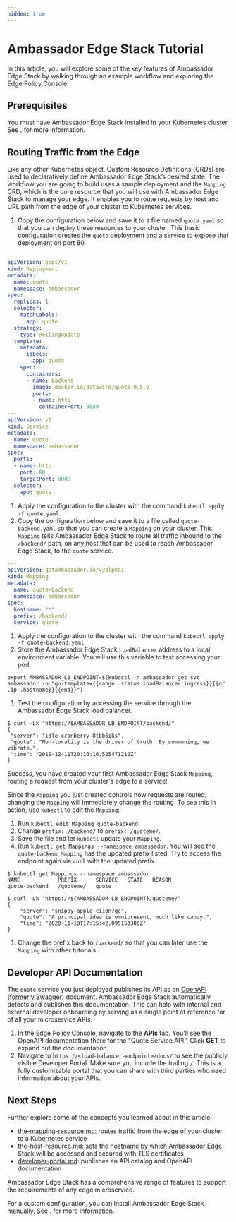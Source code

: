 ```yaml
---
hidden: true
---
```


# Ambassador Edge Stack Tutorial

In this article, you will explore some of the key features of Ambassador Edge Stack by walking through an example workflow and exploring the Edge Policy Console.

## Prerequisites

You must have Ambassador Edge Stack installed in your Kubernetes cluster. See [.](./ "mention") for more information.

## Routing Traffic from the Edge

Like any other Kubernetes object, Custom Resource Definitions (CRDs) are used to declaratively define Ambassador Edge Stack’s desired state. The workflow you are going to build uses a sample deployment and the `Mapping` CRD, which is the core resource that you will use with Ambassador Edge Stack to manage your edge. It enables you to route requests by host and URL path from the edge of your cluster to Kubernetes services.

1. Copy the configuration below and save it to a file named `quote.yaml` so that you can deploy these resources to your cluster. This basic configuration creates the `quote` deployment and a service to expose that deployment on port 80.

```yaml
---
apiVersion: apps/v1
kind: Deployment
metadata:
  name: quote
  namespace: ambassador
spec:
  replicas: 1
  selector:
    matchLabels:
      app: quote
  strategy:
    type: RollingUpdate
  template:
    metadata:
      labels:
        app: quote
    spec:
      containers:
      - name: backend
        image: docker.io/datawire/quote:0.5.0
        ports:
        - name: http
          containerPort: 8080
---
apiVersion: v1
kind: Service
metadata:
  name: quote
  namespace: ambassador
spec:
  ports:
  - name: http
    port: 80
    targetPort: 8080
  selector:
    app: quote
```

1. Apply the configuration to the cluster with the command `kubectl apply -f quote.yaml`.
2. Copy the configuration below and save it to a file called `quote-backend.yaml` so that you can create a `Mapping` on your cluster. This `Mapping` tells Ambassador Edge Stack to route all traffic inbound to the `/backend/` path, on any host that can be used to reach Ambassador Edge Stack, to the `quote` service.

```yaml
---
apiVersion: getambassador.io/v3alpha1
kind: Mapping
metadata:
  name: quote-backend
  namespace: ambassador
spec:
  hostname: "*"
  prefix: /backend/
  service: quote
```

1. Apply the configuration to the cluster with the command `kubectl apply -f quote-backend.yaml`
2. Store the Ambassador Edge Stack `LoadBalancer` address to a local environment variable. You will use this variable to test accessing your pod.

```
export AMBASSADOR_LB_ENDPOINT=$(kubectl -n ambassador get svc ambassador -o "go-template={{range .status.loadBalancer.ingress}}{{or .ip .hostname}}{{end}}")
```

1. Test the configuration by accessing the service through the Ambassador Edge Stack load balancer.

```
$ curl -Lk "https://$AMBASSADOR_LB_ENDPOINT/backend/"
{
 "server": "idle-cranberry-8tbb6iks",
 "quote": "Non-locality is the driver of truth. By summoning, we vibrate.",
 "time": "2019-12-11T20:10:16.525471212Z"
}
```

Success, you have created your first Ambassador Edge Stack `Mapping`, routing a request from your cluster's edge to a service!

Since the `Mapping` you just created controls how requests are routed, changing the `Mapping` will immediately change the routing. To see this in action, use `kubectl` to edit the `Mapping`:

1. Run `kubectl edit Mapping quote-backend`.
2. Change `prefix: /backend/` to `prefix: /quoteme/`.
3. Save the file and let `kubectl` update your `Mapping`.
4. Run `kubectl get Mappings --namespace ambassador`. You will see the `quote-backend` `Mapping` has the updated prefix listed. Try to access the endpoint again via `curl` with the updated prefix.

```
$ kubectl get Mappings --namespace ambassador
NAME            PREFIX      SERVICE   STATE   REASON
quote-backend   /quoteme/   quote

$ curl -Lk "https://${AMBASSADOR_LB_ENDPOINT}/quoteme/"
{
    "server": "snippy-apple-ci10n7qe",
    "quote": "A principal idea is omnipresent, much like candy.",
    "time": "2020-11-18T17:15:42.095153306Z"
}
```

1. Change the prefix back to `/backend/` so that you can later use the `Mapping` with other tutorials.

## Developer API Documentation

The `quote` service you just deployed publishes its API as an [OpenAPI (formerly Swagger)](https://swagger.io/solutions/getting-started-with-oas/) document. Ambassador Edge Stack automatically detects and publishes this documentation. This can help with internal and external developer onboarding by serving as a single point of reference for of all your microservice APIs.

1. In the Edge Policy Console, navigate to the **APIs** tab. You'll see the OpenAPI documentation there for the "Quote Service API." Click **GET** to expand out the documentation.
2. Navigate to `https://<load-balancer-endpoint>/docs/` to see the publicly visible Developer Portal. Make sure you include the trailing `/`. This is a fully customizable portal that you can share with third parties who need information about your APIs.

## Next Steps

Further explore some of the concepts you learned about in this article:

* [the-mapping-resource.md](technical-reference/using-custom-resources/the-mapping-resource.md "mention"): routes traffic from the edge of your cluster to a Kubernetes service
* [the-host-resource.md](technical-reference/using-custom-resources/the-host-resource.md "mention"): sets the hostname by which Ambassador Edge Stack will be accessed and secured with TLS certificates
* [developer-portal.md](technical-reference/api/developer-portal.md "mention"): publishes an API catalog and OpenAPI documentation

Ambassador Edge Stack has a comprehensive range of features to support the requirements of any edge microservice.

For a custom configuration, you can install Ambassador Edge Stack manually. See [.](./ "mention") for more information.
